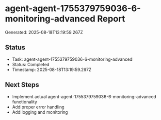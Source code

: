 # agent-agent-1755379759036-6-monitoring-advanced Report

Generated: 2025-08-18T13:19:59.267Z

## Status
- Task: agent-agent-1755379759036-6-monitoring-advanced
- Status: Completed
- Timestamp: 2025-08-18T13:19:59.267Z

## Next Steps
- Implement actual agent-agent-1755379759036-6-monitoring-advanced functionality
- Add proper error handling
- Add logging and monitoring
